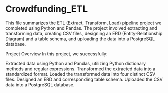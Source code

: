 # Crowdfunding_ETL
This file summarizes the ETL (Extract, Transform, Load) pipeline project we completed using Python and Pandas. The project involved extracting and transforming data, creating CSV files, designing an ERD (Entity-Relationship Diagram) and a table schema, and uploading the data into a PostgreSQL database.

Project Overview
In this project, we successfully:

Extracted data using Python and Pandas, utilizing Python dictionary methods and regular expressions.
Transformed the extracted data into a standardized format.
Loaded the transformed data into four distinct CSV files.
Designed an ERD and corresponding table schema.
Uploaded the CSV data into a PostgreSQL database.
